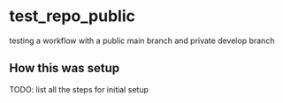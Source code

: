 # test_repo_public
testing a workflow with a public main branch and private develop branch


## How this was setup
TODO: list all the steps for initial setup
